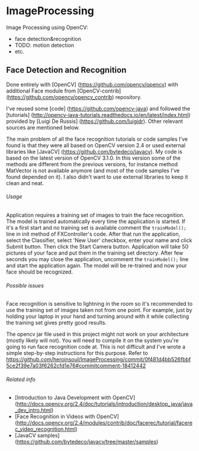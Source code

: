 # ImageProcessing

Image Processing using OpenCV: 
- face detection&amp;recognition
- TODO: motion detection
- etc.


## Face Detection and Recognition

Done entirely with [OpenCV] (https://github.com/opencv/opencv) with additional Face module from [OpenCV-contrib] (https://github.com/opencv/opencv_contrib) repository.

I've reused some [code] (https://github.com/opencv-java) and followed the [tutorials] (http://opencv-java-tutorials.readthedocs.io/en/latest/index.html) provided by [Luigi De Russis] (https://github.com/luigidr). Other relevant sources are mentioned below.

The main problem of all the face recognition tutorials or code samples I've found is that they were all based on OpenCV version 2.4 or used external libraries like [JavaCV] (https://github.com/bytedeco/javacv). My code is based on the latest version of OpenCV 3.1.0. In this version some of the methods are different from the previous versions, for instance method MatVector is not available anymore (and most of the code samples I've found depended on it). I also didn't want to use external libraries to keep it clean and neat. 

###### Usage

Application requires a training set of images to train the face recognition. The model is trained automatically every time the application is started. If it's a first start and no training set is available comment the `trainModel();` line in init method of FXController's code. After that run the application, select the Classifier, select 'New User' checkbox, enter your name and click Submit button. Then click the Start Camera button. Application will take 50 pictures of your face and put them in the training set directory. After few seconds you may close the application, uncomment the `trainModel();` line and start the application again. The model will be re-trained and now your face should be recognized.

###### Possible issues
Face recognition is sensitive to lightning in the room so it's recommended to use the training set of images taken not from one point. For example, just by holding your laptop in your hand and turning around with it while collecting the training set gives pretty good results. 

The opencv jar file used in this project might not work on your architecture (mostly likely will not). You will need to compile it on the system you're going to run face recognition code at. This is not difficult and I've wrote a simple step-by-step instructions for this purpose. Refer to https://github.com/heroinsoul/ImageProcessing/commit/0f481d4bb526fbbf5ce2f39e7a03f6262cfd1e76#commitcomment-18412442


###### Related info
- [Introduction to Java Development with OpenCV] (http://docs.opencv.org/2.4/doc/tutorials/introduction/desktop_java/java_dev_intro.html)
- [Face Recognition in Videos with OpenCV] (http://docs.opencv.org/2.4/modules/contrib/doc/facerec/tutorial/facerec_video_recognition.html)
- [JavaCV samples] (https://github.com/bytedeco/javacv/tree/master/samples)
